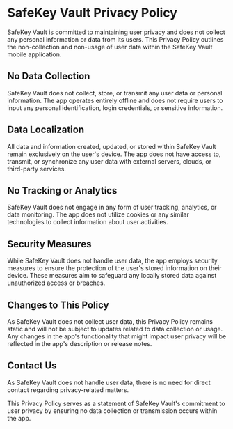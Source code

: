# SafeKey Vault Privacy Policy

SafeKey Vault is committed to maintaining user privacy and does not collect any personal information or data from its users. This Privacy Policy outlines the non-collection and non-usage of user data within the SafeKey Vault mobile application.

## No Data Collection

SafeKey Vault does not collect, store, or transmit any user data or personal information. The app operates entirely offline and does not require users to input any personal identification, login credentials, or sensitive information.

## Data Localization

All data and information created, updated, or stored within SafeKey Vault remain exclusively on the user's device. The app does not have access to, transmit, or synchronize any user data with external servers, clouds, or third-party services.

## No Tracking or Analytics

SafeKey Vault does not engage in any form of user tracking, analytics, or data monitoring. The app does not utilize cookies or any similar technologies to collect information about user activities.

## Security Measures

While SafeKey Vault does not handle user data, the app employs security measures to ensure the protection of the user's stored information on their device. These measures aim to safeguard any locally stored data against unauthorized access or breaches.

## Changes to This Policy

As SafeKey Vault does not collect user data, this Privacy Policy remains static and will not be subject to updates related to data collection or usage. Any changes in the app's functionality that might impact user privacy will be reflected in the app's description or release notes.

## Contact Us

As SafeKey Vault does not handle user data, there is no need for direct contact regarding privacy-related matters.

This Privacy Policy serves as a statement of SafeKey Vault's commitment to user privacy by ensuring no data collection or transmission occurs within the app.

